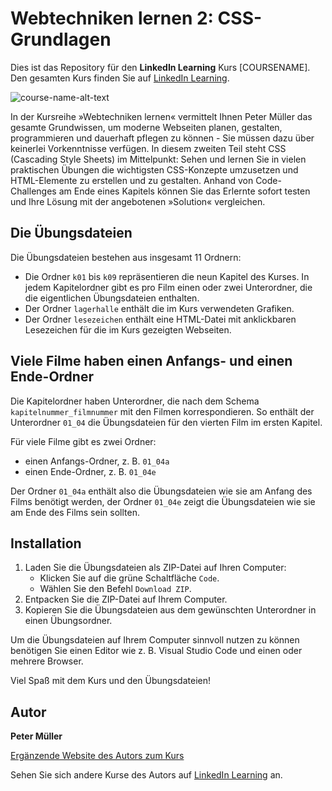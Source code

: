 # Webtechniken lernen 2: CSS-Grundlagen

Dies ist das Repository für den **LinkedIn Learning** Kurs [COURSENAME]. Den gesamten Kurs finden Sie auf [LinkedIn Learning][lil-course-url].

![course-name-alt-text][lil-thumbnail-url]

In der Kursreihe »Webtechniken lernen« vermittelt Ihnen Peter Müller das gesamte Grundwissen, um moderne Webseiten planen, gestalten, programmieren und dauerhaft pflegen zu können - Sie müssen dazu über keinerlei Vorkenntnisse verfügen. In diesem zweiten Teil steht CSS (Cascading Style Sheets) im Mittelpunkt: Sehen und lernen Sie in vielen praktischen Übungen die wichtigsten CSS-Konzepte umzusetzen und HTML-Elemente zu erstellen und zu gestalten. Anhand von Code-Challenges am Ende eines Kapitels können Sie das Erlernte sofort testen und Ihre Lösung mit der angebotenen »Solution« vergleichen.

## Die Übungsdateien 
Die Übungsdateien bestehen aus insgesamt 11 Ordnern: 

- Die Ordner `k01` bis `k09` repräsentieren die neun Kapitel des Kurses. In jedem Kapitelordner gibt es pro Film einen oder zwei Unterordner, die die eigentlichen Übungsdateien enthalten. 
- Der Ordner `lagerhalle` enthält die im Kurs verwendeten Grafiken. 
- Der Ordner `lesezeichen` enthält eine HTML-Datei mit anklickbaren Lesezeichen für die im Kurs gezeigten Webseiten. 


## Viele Filme haben einen Anfangs- und einen Ende-Ordner 
Die Kapitelordner haben Unterordner, die nach dem Schema `kapitelnummer_filmnummer` mit den Filmen korrespondieren. So enthält der Unterordner `01_04` die Übungsdateien für den vierten Film im ersten Kapitel.

Für viele Filme gibt es zwei Ordner: 

- einen Anfangs-Ordner, z. B. `01_04a`
- einen Ende-Ordner, z. B. `01_04e` 

Der Ordner `01_04a` enthält also die Übungsdateien wie sie am Anfang des Films benötigt werden, der Ordner `01_04e` zeigt die Übungsdateien wie sie am Ende des Films sein sollten. 


## Installation 
1. Laden Sie die Übungsdateien als ZIP-Datei auf Ihren Computer:   
    - Klicken Sie auf die grüne Schaltfläche `Code`.
    - Wählen Sie den Befehl `Download ZIP`. 
2. Entpacken Sie die ZIP-Datei auf Ihrem Computer. 
3. Kopieren Sie die Übungsdateien aus dem gewünschten Unterordner in einen Übungsordner. 

Um die Übungsdateien auf Ihrem Computer sinnvoll nutzen zu können benötigen Sie einen Editor wie z. B. Visual Studio Code und einen oder mehrere Browser. 

Viel Spaß mit dem Kurs und den Übungsdateien! 

## Autor
**Peter Müller**

[Ergänzende Website des Autors zum Kurs](https://html-und-css.de/)

Sehen Sie sich andere Kurse des Autors auf [LinkedIn Learning](https://www.linkedin.com/learning/instructors/peter-m-muller) an.

[lil-course-url]: https://www.linkedin.com/learning/webtechniken-lernen-2-css-grundlagen-17200653
[lil-thumbnail-url]: https://
